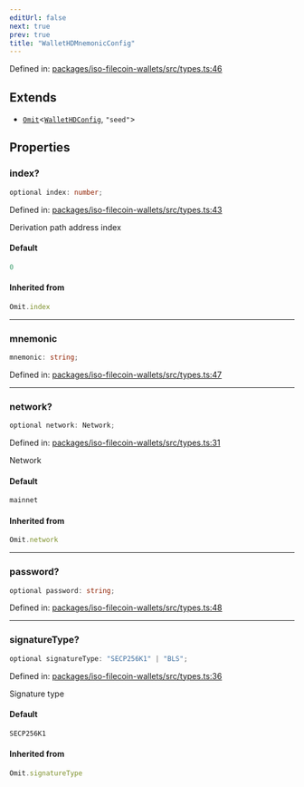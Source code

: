 ```yaml
---
editUrl: false
next: true
prev: true
title: "WalletHDMnemonicConfig"
---
```


Defined in: [packages/iso-filecoin-wallets/src/types.ts:46](https://github.com/hugomrdias/filecoin/blob/main/packages/iso-filecoin-wallets/src/types.ts#L46)

## Extends

- [`Omit`](https://www.typescriptlang.org/docs/handbook/utility-types.html#omittype-keys)\<[`WalletHDConfig`](/api/iso-filecoin-wallets/hd/interfaces/wallethdconfig/), `"seed"`\>

## Properties

### index?

```ts
optional index: number;
```

Defined in: [packages/iso-filecoin-wallets/src/types.ts:43](https://github.com/hugomrdias/filecoin/blob/main/packages/iso-filecoin-wallets/src/types.ts#L43)

Derivation path address index

#### Default

```ts
0
```

#### Inherited from

```ts
Omit.index
```

***

### mnemonic

```ts
mnemonic: string;
```

Defined in: [packages/iso-filecoin-wallets/src/types.ts:47](https://github.com/hugomrdias/filecoin/blob/main/packages/iso-filecoin-wallets/src/types.ts#L47)

***

### network?

```ts
optional network: Network;
```

Defined in: [packages/iso-filecoin-wallets/src/types.ts:31](https://github.com/hugomrdias/filecoin/blob/main/packages/iso-filecoin-wallets/src/types.ts#L31)

Network

#### Default

```ts
mainnet
```

#### Inherited from

```ts
Omit.network
```

***

### password?

```ts
optional password: string;
```

Defined in: [packages/iso-filecoin-wallets/src/types.ts:48](https://github.com/hugomrdias/filecoin/blob/main/packages/iso-filecoin-wallets/src/types.ts#L48)

***

### signatureType?

```ts
optional signatureType: "SECP256K1" | "BLS";
```

Defined in: [packages/iso-filecoin-wallets/src/types.ts:36](https://github.com/hugomrdias/filecoin/blob/main/packages/iso-filecoin-wallets/src/types.ts#L36)

Signature type

#### Default

```ts
SECP256K1
```

#### Inherited from

```ts
Omit.signatureType
```
